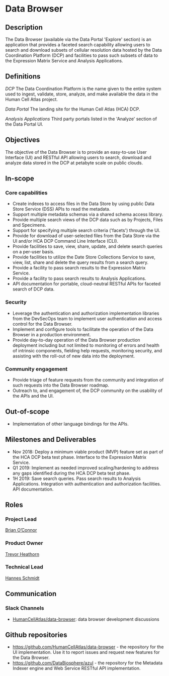 # Data Browser


## Description
The Data Browser (available via the Data Portal 'Explore' section) is an application that provides a faceted search capability allowing users to search and download subsets of cellular resolution data hosted by the Data Coordination Platform (DCP) and facilities to pass such subsets of data to the Expression Matrix Service and Analysis Applications.

## Definitions
*DCP* The Data Coordination Platform is the name given to the entire system used to ingest, validate, store, analyze, and make available the data in the Human Cell Atlas project.

*Data Portal* The landing site for the Human Cell Atlas (HCA) DCP.

*Analysis Applications* Third party portals listed in the 'Analyze' section of the Data Portal UI.

## Objectives
The objective of the Data Browser is to provide an easy-to-use User Interface (UI) and RESTful API allowing users to search, download and analyze data stored in the DCP at petabyte scale on public clouds.

## In-scope

### Core capabilities
* Create indexes to access files in the Data Store by using public Data Store Service (DSS) APIs to read the metadata.
* Support multiple metadata schemas via a shared schema access library.
* Provide multiple search views of the DCP data such as by Projects, Files and Specimens.
* Support for specifying multiple search criteria ('facets') through the UI.
* Provide for download of user-selected files from the Data Store via the UI and/or HCA DCP Command Line Interface (CLI).
* Provide facilities to save, view, share, update, and delete search queries on a per-user basis.
* Provide facilities to utilize the Date Store Collections Service to save, view, list, share and delete the query results from a search query.
* Provide a facility to pass search results to the Expression Matrix Service.
* Provide a facility to pass search results to Analysis Applications.
* API documentation for portable, cloud-neutral RESTful APIs for faceted search of DCP data.

### Security
* Leverage the authentication and authorization implementation libraries from the DevSecOps team to implement user authentication and access control for the Data Browser.
* Implement and configure tools to facilitate the operation of the Data Browser in a production environment.
* Provide day-to-day operation of the Data Browser production deployment including but not limited to monitoring of errors and health of intrinsic components, fielding help requests, monitoring security, and assisting with the roll-out of new data into the deployment.

### Community engagement
* Provide triage of feature requests from the community and integration of such requests into the Data Browser roadmap.
* Outreach to, and engagement of, the DCP community on the usability of the APIs and the UI.

## Out-of-scope
* Implementation of other language bindings for the APIs.

## Milestones and Deliverables
* Nov 2018:  Deploy a minimum viable product (MVP) feature set as part of the HCA DCP beta test phase. Interface to the Expression Matrix Service.
* Q1  2019:  Implement as needed improved scaling/hardening to address any gaps identified during the HCA DCP beta test phase.
* 1H  2019:  Save search queries. Pass search results to Analysis Applications. Integration with authentication and authorization facilities. API documentation.

## Roles

### Project Lead
[Brian O’Connor](mailto:brocono@ucsc.edu) 

### Product Owner
[Trevor Heathorn](mailto:theathor@ucsc.edu) 

### Technical Lead
[Hannes Schmidt](mailto:hannes@ucsc.edu)

## Communication

### Slack Channels
* [HumanCellAtlas/data-browser](https://humancellatlas.slack.com/messages/data-browser): data browser development discussions

## Github repositories
* https://github.com/HumanCellAtlas/data-browser - the repository for the UI implementation. Use it to report issues and request new features for the Data Browser.
* https://github.com/DataBiosphere/azul - the repository for the Metadata Indexer engine and Web Service RESTful API implementation.
